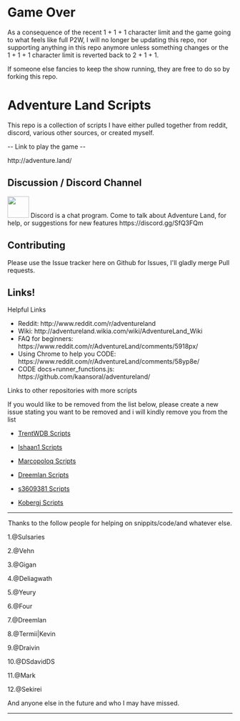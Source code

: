 <h1>Game Over</h1>

<p>As a consequence of the recent 1 + 1 + 1 character limit and the game going to what feels like full P2W, I will no longer be updating this repo, nor supporting anything in this repo anymore unless something changes or the 1 + 1 + 1 character limit is reverted back to 2 + 1 + 1.</p>

<p>If someone else fancies to keep the show running, they are free to do so by forking this repo.</p>

<h1>Adventure Land Scripts</h1>

<p>This repo is a collection of scripts I have either pulled together from reddit, discord, various other sources, or created myself.</p>

<p>-- Link to play the game --</p>

<p>http://adventure.land/</p>

<h2>Discussion / Discord Channel</h2>

<p><a href="https://discord.gg/SfQ3FQm"><img src="https://pbs.twimg.com/profile_images/568588143226413056/9Lwrixxj.png" width=48></a>
Discord is a chat program. Come to talk about Adventure Land, for help, or suggestions for new features https://discord.gg/SfQ3FQm</p>

<h2>Contributing</h2>

<p>Please use the Issue tracker here on Github for Issues, I'll gladly merge Pull requests.</p>

<h2>Links!</h2>

<p>Helpful Links</p>

<ul>
<li>Reddit: http://www.reddit.com/r/adventureland</li>
<li>Wiki: http://adventureland.wikia.com/wiki/AdventureLand_Wiki</li>
<li>FAQ for beginners: https://www.reddit.com/r/AdventureLand/comments/5918px/</li>
<li>Using Chrome to help you CODE: https://www.reddit.com/r/AdventureLand/comments/58yp8e/</li>
<li>CODE docs+runner_functions.js: https://github.com/kaansoral/adventureland/</li>
</ul>

<p>Links to other repositories with more scripts</p>
<p>If you would like to be removed from the list below, please create a new issue stating you want to be removed and i will kindly remove you from the list</p>

<ul>
<li><p><a href="https://github.com/TrentWDB/AdventureLandScripts" title="TrentWDB Scripts">TrentWDB Scripts</a></p></li>
<li><p><a href="https://github.com/ishaanbharal/AdventureLand_Party" title="@ishaan1 Scripts">Ishaan1 Scripts</a></p></li>
<li><p><a href="https://github.com/marcopoloq/adventure.land-public" title="Marcopoloq Scripts">Marcopoloq Scripts</a></p></li>
<li><p><a href="https://github.com/Dreemlan/Adventure-Land" title="Dreemlan Scripts">Dreemlan Scripts</a></p></li>
<li><p><a href="https://github.com/s3609381/AdventureLand" title="s3609381 Scripts">s3609381 Scripts</a></p></li>
<li><p><a href="https://github.com/kobergj/AdventureLandCODE" title="Kobergj Scripts">Kobergj Scripts</a></p></li>
</ul>

<hr />

<p align="center">Thanks to the follow people for helping on snippits/code/and whatever else. </p>

1.@Sulsaries

2.@Vehn

3.@Gigan

4.@Deliagwath

5.@Yeury

6.@Four

7.@Dreemlan

8.@Termii|Kevin

9.@Draivin

10.@DSdavidDS

11.@Mark

12.@Sekirei

And anyone else in the future and who I may have missed.

<hr />
